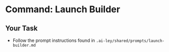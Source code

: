 # Command: Launch Builder

## Your Task

- Follow the prompt instructions found in `.ai-ley/shared/prompts/launch-builder.md`
